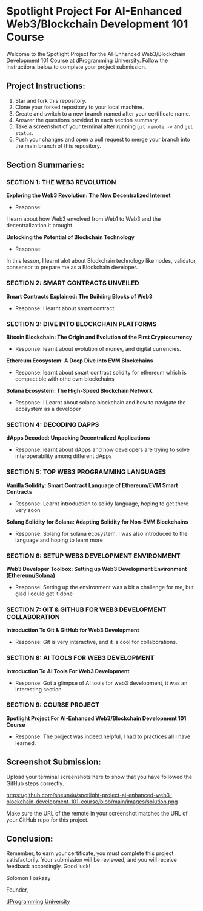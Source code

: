 # Spotlight Project For AI-Enhanced Web3/Blockchain Development 101 Course

Welcome to the Spotlight Project for the AI-Enhanced Web3/Blockchain Development 101 Course at dProgramming University. Follow the instructions below to complete your project submission.

## Project Instructions:

1. Star and fork this repository.
2. Clone your forked repository to your local machine.
3. Create and switch to a new branch named after your certificate name.
4. Answer the questions provided in each section summary.
5. Take a screenshot of your terminal after running `git remote -v` and `git status`.
6. Push your changes and open a pull request to merge your branch into the main branch of this repository.

## Section Summaries:

### SECTION 1: THE WEB3 REVOLUTION

**Exploring the Web3 Revolution: The New Decentralized Internet**

-   Response:

I learn about how Web3 envolved from Web1 to Web3 and the decentralization it brought.

**Unlocking the Potential of Blockchain Technology**

-   Response:

In this lesson, I learnt alot about Blockchain technology like nodes, validator, consensor to prepare me as a Blockchain developer.

### SECTION 2: SMART CONTRACTS UNVEILED

**Smart Contracts Explained: The Building Blocks of Web3**

-   Response:
    I learnt about smart contract

### SECTION 3: DIVE INTO BLOCKCHAIN PLATFORMS

**Bitcoin Blockchain: The Origin and Evolution of the First Cryptocurrency**

-   Response: learnt about evolution of money, and digital currencies.

**Ethereum Ecosystem: A Deep Dive into EVM Blockchains**

-   Response:
    learnt about smart contract solidity for ethereum which is compactible with othe evm blockchains

**Solana Ecosystem: The High-Speed Blockchain Network**

-   Response:
    I Learnt about solana blockchain and how to navigate the ecosystem as a developer

### SECTION 4: DECODING DAPPS

**dApps Decoded: Unpacking Decentralized Applications**

-   Response:
    learnt about dApps and how developers are trying to solve interoperability among different dApps

### SECTION 5: TOP WEB3 PROGRAMMING LANGUAGES

**Vanilla Solidity: Smart Contract Language of Ethereum/EVM Smart Contracts**

-   Response:
    Learnt introduction to solidy language, hoping to get there very soon

**Solang Solidity for Solana: Adapting Solidity for Non-EVM Blockchains**

-   Response:
    Solang for solana ecosystem, I was also introduced to the language and hoping to learn more

### SECTION 6: SETUP WEB3 DEVELOPMENT ENVIRONMENT

**Web3 Developer Toolbox: Setting up Web3 Development Environment (Ethereum/Solana)**

-   Response:
    Setting up the environment was a bit a challenge for me, but glad I could get it done

### SECTION 7: GIT & GITHUB FOR WEB3 DEVELOPMENT COLLABORATION

**Introduction To Git & GitHub for Web3 Development**

-   Response:
    Git is very interactive, and it is cool for collaborations.

### SECTION 8: AI TOOLS FOR WEB3 DEVELOPMENT

**Introduction To AI Tools For Web3 Development**

-   Response:
    Got a glimpse of AI tools for web3 development, it was an interesting section

### SECTION 9: COURSE PROJECT

**Spotlight Project For AI-Enhanced Web3/Blockchain Development 101 Course**

-   Response: The project was indeed helpful, I had to practices all I have learned.

## Screenshot Submission:

Upload your terminal screenshots here to show that you have followed the GitHub steps correctly.

https://github.com/sheun4u/spotlight-project-ai-enhanced-web3-blockchain-development-101-course/blob/main/images/solution.png

Make sure the URL of the remote in your screenshot matches the URL of your GitHub repo for this project.

## Conclusion:

Remember, to earn your certificate, you must complete this project satisfactorily. Your submission will be reviewed, and you will receive feedback accordingly. Good luck!

Solomon Foskaay

Founder,

[dProgramming University](https://dProgrammingUniversity.com)
